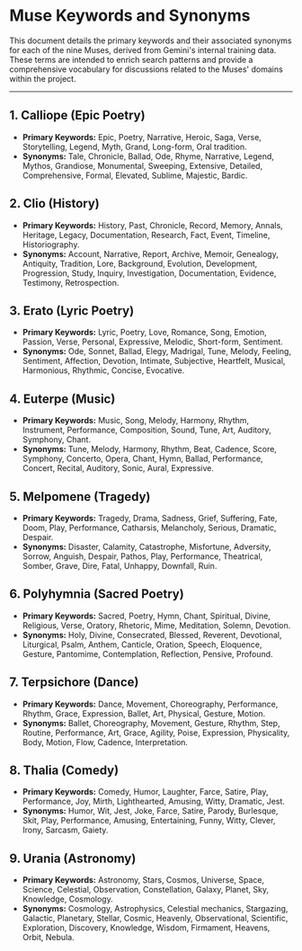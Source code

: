 # Muse Keywords and Synonyms

This document details the primary keywords and their associated synonyms for each of the nine Muses, derived from Gemini's internal training data. These terms are intended to enrich search patterns and provide a comprehensive vocabulary for discussions related to the Muses' domains within the project.

---

## 1. Calliope (Epic Poetry)

*   **Primary Keywords:** Epic, Poetry, Narrative, Heroic, Saga, Verse, Storytelling, Legend, Myth, Grand, Long-form, Oral tradition.
*   **Synonyms:** Tale, Chronicle, Ballad, Ode, Rhyme, Narrative, Legend, Mythos, Grandiose, Monumental, Sweeping, Extensive, Detailed, Comprehensive, Formal, Elevated, Sublime, Majestic, Bardic.

## 2. Clio (History)

*   **Primary Keywords:** History, Past, Chronicle, Record, Memory, Annals, Heritage, Legacy, Documentation, Research, Fact, Event, Timeline, Historiography.
*   **Synonyms:** Account, Narrative, Report, Archive, Memoir, Genealogy, Antiquity, Tradition, Lore, Background, Evolution, Development, Progression, Study, Inquiry, Investigation, Documentation, Evidence, Testimony, Retrospection.

## 3. Erato (Lyric Poetry)

*   **Primary Keywords:** Lyric, Poetry, Love, Romance, Song, Emotion, Passion, Verse, Personal, Expressive, Melodic, Short-form, Sentiment.
*   **Synonyms:** Ode, Sonnet, Ballad, Elegy, Madrigal, Tune, Melody, Feeling, Sentiment, Affection, Devotion, Intimate, Subjective, Heartfelt, Musical, Harmonious, Rhythmic, Concise, Evocative.

## 4. Euterpe (Music)

*   **Primary Keywords:** Music, Song, Melody, Harmony, Rhythm, Instrument, Performance, Composition, Sound, Tune, Art, Auditory, Symphony, Chant.
*   **Synonyms:** Tune, Melody, Harmony, Rhythm, Beat, Cadence, Score, Symphony, Concerto, Opera, Chant, Hymn, Ballad, Performance, Concert, Recital, Auditory, Sonic, Aural, Expressive.

## 5. Melpomene (Tragedy)

*   **Primary Keywords:** Tragedy, Drama, Sadness, Grief, Suffering, Fate, Doom, Play, Performance, Catharsis, Melancholy, Serious, Dramatic, Despair.
*   **Synonyms:** Disaster, Calamity, Catastrophe, Misfortune, Adversity, Sorrow, Anguish, Despair, Pathos, Play, Performance, Theatrical, Somber, Grave, Dire, Fatal, Unhappy, Downfall, Ruin.

## 6. Polyhymnia (Sacred Poetry)

*   **Primary Keywords:** Sacred, Poetry, Hymn, Chant, Spiritual, Divine, Religious, Verse, Oratory, Rhetoric, Mime, Meditation, Solemn, Devotion.
*   **Synonyms:** Holy, Divine, Consecrated, Blessed, Reverent, Devotional, Liturgical, Psalm, Anthem, Canticle, Oration, Speech, Eloquence, Gesture, Pantomime, Contemplation, Reflection, Pensive, Profound.

## 7. Terpsichore (Dance)

*   **Primary Keywords:** Dance, Movement, Choreography, Performance, Rhythm, Grace, Expression, Ballet, Art, Physical, Gesture, Motion.
*   **Synonyms:** Ballet, Choreography, Movement, Gesture, Rhythm, Step, Routine, Performance, Art, Grace, Agility, Poise, Expression, Physicality, Body, Motion, Flow, Cadence, Interpretation.

## 8. Thalia (Comedy)

*   **Primary Keywords:** Comedy, Humor, Laughter, Farce, Satire, Play, Performance, Joy, Mirth, Lighthearted, Amusing, Witty, Dramatic, Jest.
*   **Synonyms:** Humor, Wit, Jest, Joke, Farce, Satire, Parody, Burlesque, Skit, Play, Performance, Amusing, Entertaining, Funny, Witty, Clever, Irony, Sarcasm, Gaiety.

## 9. Urania (Astronomy)

*   **Primary Keywords:** Astronomy, Stars, Cosmos, Universe, Space, Science, Celestial, Observation, Constellation, Galaxy, Planet, Sky, Knowledge, Cosmology.
*   **Synonyms:** Cosmology, Astrophysics, Celestial mechanics, Stargazing, Galactic, Planetary, Stellar, Cosmic, Heavenly, Observational, Scientific, Exploration, Discovery, Knowledge, Wisdom, Firmament, Heavens, Orbit, Nebula.

